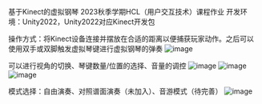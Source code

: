 基于Kinect的虚拟钢琴
2023秋季学期HCL（用户交互技术）课程作业
开发环境：Unity2022，Unity2022对应Kinect开发包

操作方式：将Kinect设备连接并摆放在合适的距离以便捕获玩家动作。之后可以使用双手或双脚触发虚拟琴键进行虚拟钢琴的弹奏
![image](https://github.com/Aurora-QY/KinectPiano/assets/129862200/acfd21fe-625f-40e3-9cf2-7103071717c6)

可以进行视角的切换、琴键数量/位置的选择、音量的调控
![image](https://github.com/Aurora-QY/KinectPiano/assets/129862200/fa95903f-9fa2-4e01-b706-af4691a60224)
![image](https://github.com/Aurora-QY/KinectPiano/assets/129862200/aaddcf1b-e49b-44e6-af40-ac717479300a)
![image](https://github.com/Aurora-QY/KinectPiano/assets/129862200/9f749eb4-aa27-43e9-afb9-1956159f3db8)

模式选择：自由演奏、对照谱面演奏（未加入）、音游模式（待完善）
![image](https://github.com/Aurora-QY/KinectPiano/assets/129862200/cf427900-13e2-45f3-9a27-104e8b054381)

